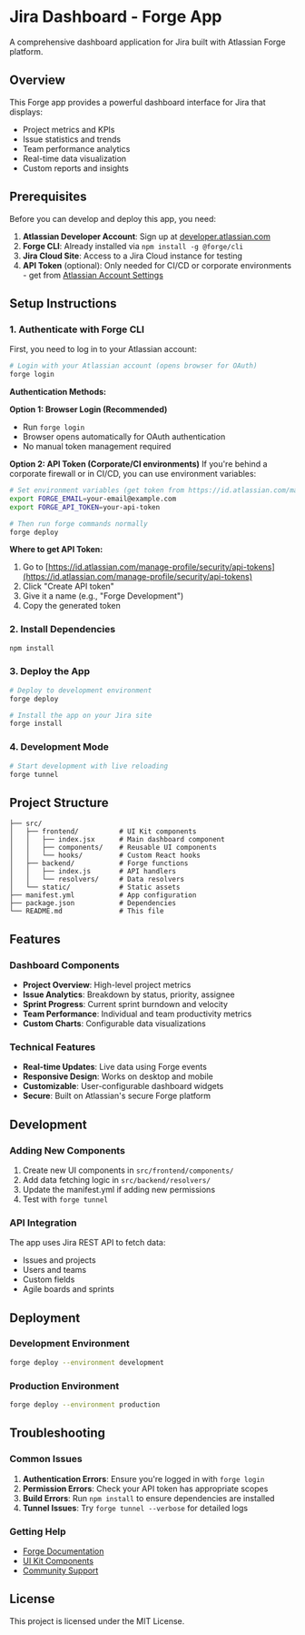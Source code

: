 # Jira Dashboard - Forge App

A comprehensive dashboard application for Jira built with Atlassian Forge platform.

## Overview

This Forge app provides a powerful dashboard interface for Jira that displays:
- Project metrics and KPIs
- Issue statistics and trends
- Team performance analytics
- Real-time data visualization
- Custom reports and insights

## Prerequisites

Before you can develop and deploy this app, you need:

1. **Atlassian Developer Account**: Sign up at [developer.atlassian.com](https://developer.atlassian.com)
2. **Forge CLI**: Already installed via `npm install -g @forge/cli`
3. **Jira Cloud Site**: Access to a Jira Cloud instance for testing
4. **API Token** (optional): Only needed for CI/CD or corporate environments - get from [Atlassian Account Settings](https://id.atlassian.com/manage-profile/security/api-tokens)

## Setup Instructions

### 1. Authenticate with Forge CLI

First, you need to log in to your Atlassian account:

```bash
# Login with your Atlassian account (opens browser for OAuth)
forge login
```

**Authentication Methods:**

**Option 1: Browser Login (Recommended)**
- Run `forge login` 
- Browser opens automatically for OAuth authentication
- No manual token management required

**Option 2: API Token (Corporate/CI environments)**
If you're behind a corporate firewall or in CI/CD, you can use environment variables:

```bash
# Set environment variables (get token from https://id.atlassian.com/manage-profile/security/api-tokens)
export FORGE_EMAIL=your-email@example.com
export FORGE_API_TOKEN=your-api-token

# Then run forge commands normally
forge deploy
```

**Where to get API Token:**
1. Go to [https://id.atlassian.com/manage-profile/security/api-tokens](https://id.atlassian.com/manage-profile/security/api-tokens)
2. Click "Create API token"
3. Give it a name (e.g., "Forge Development")
4. Copy the generated token

### 2. Install Dependencies

```bash
npm install
```

### 3. Deploy the App

```bash
# Deploy to development environment
forge deploy

# Install the app on your Jira site
forge install
```

### 4. Development Mode

```bash
# Start development with live reloading
forge tunnel
```

## Project Structure

```
├── src/
│   ├── frontend/          # UI Kit components
│   │   ├── index.jsx      # Main dashboard component
│   │   ├── components/    # Reusable UI components
│   │   └── hooks/         # Custom React hooks
│   ├── backend/           # Forge functions
│   │   ├── index.js       # API handlers
│   │   └── resolvers/     # Data resolvers
│   └── static/            # Static assets
├── manifest.yml           # App configuration
├── package.json           # Dependencies
└── README.md              # This file
```

## Features

### Dashboard Components
- **Project Overview**: High-level project metrics
- **Issue Analytics**: Breakdown by status, priority, assignee
- **Sprint Progress**: Current sprint burndown and velocity
- **Team Performance**: Individual and team productivity metrics
- **Custom Charts**: Configurable data visualizations

### Technical Features
- **Real-time Updates**: Live data using Forge events
- **Responsive Design**: Works on desktop and mobile
- **Customizable**: User-configurable dashboard widgets
- **Secure**: Built on Atlassian's secure Forge platform

## Development

### Adding New Components

1. Create new UI components in `src/frontend/components/`
2. Add data fetching logic in `src/backend/resolvers/`
3. Update the manifest.yml if adding new permissions
4. Test with `forge tunnel`

### API Integration

The app uses Jira REST API to fetch data:
- Issues and projects
- Users and teams
- Custom fields
- Agile boards and sprints

## Deployment

### Development Environment
```bash
forge deploy --environment development
```

### Production Environment
```bash
forge deploy --environment production
```

## Troubleshooting

### Common Issues

1. **Authentication Errors**: Ensure you're logged in with `forge login`
2. **Permission Errors**: Check your API token has appropriate scopes
3. **Build Errors**: Run `npm install` to ensure dependencies are installed
4. **Tunnel Issues**: Try `forge tunnel --verbose` for detailed logs

### Getting Help

- [Forge Documentation](https://developer.atlassian.com/platform/forge/)
- [UI Kit Components](https://developer.atlassian.com/platform/forge/ui-kit/)
- [Community Support](https://community.developer.atlassian.com/)

## License

This project is licensed under the MIT License.

